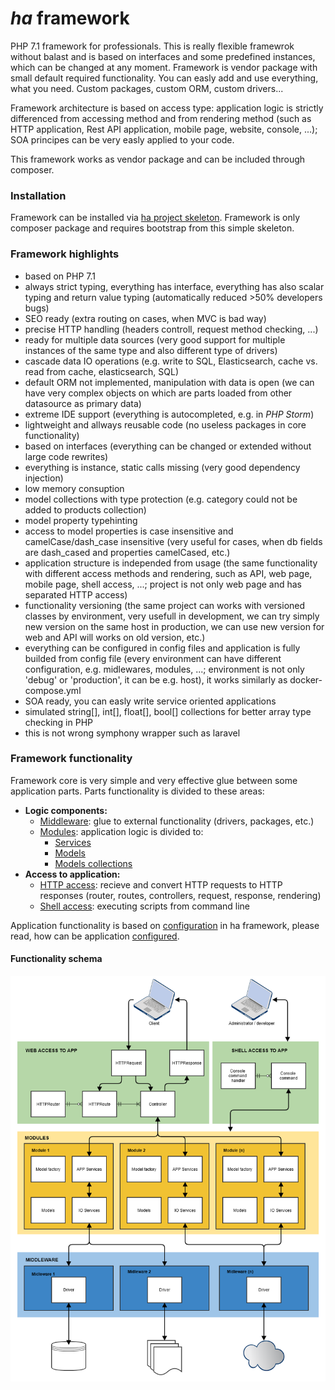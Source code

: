 # *ha* framework
PHP 7.1 framework for professionals. This is really flexible framewrok without balast and is based on interfaces and some predefined instances, which can be changed at any moment. Framework is vendor package with small default required functionality. You can easly add and use everything, what you need. Custom packages, custom ORM, custom drivers...

Framework architecture is based on access type: application logic is strictly differenced from accessing method and from rendering method (such as HTTP application, Rest API application, mobile page, website, console, ...); SOA principes can be very easly applied to your code.

This framework works as vendor package and can be included through composer.

### Installation

Framework can be installed via [ha project skeleton](https://github.com/itrnka/ha-project-skeleton/blob/master/README.md). Framework is only composer package and requires bootstrap from this simple skeleton.

### Framework highlights

- based on PHP 7.1
- always strict typing, everything has interface, everything has also scalar typing and return value typing (automatically reduced >50% developers bugs)
- SEO ready (extra routing on cases, when MVC is bad way)
- precise HTTP handling (headers controll, request method checking, ...)
- ready for multiple data sources (very good support for multiple instances of the same type and also different type of drivers)
- cascade data IO operations (e.g. write to SQL, Elasticsearch, cache vs. read from cache, elasticsearch, SQL)
- default ORM not implemented, manipulation with data is open (we can have very complex objects on which are parts loaded from other datasource as primary data)
- extreme IDE support (everything is autocompleted, e.g. in *PHP Storm*)
- lightweight and allways reusable code (no useless packages in core functionality)
- based on interfaces (everything can be changed or extended without large code rewrites)
- everything is instance, static calls missing (very good dependency injection)
- low memory consuption
- model collections with type protection (e.g. category could not be added to products collection)
- model property typehinting
- access to model properties is case insensitive and camelCase/dash_case insensitive (very useful for cases, when db fields are dash_cased and properties camelCased, etc.)
- application structure is independed from usage (the same functionality with different access methods and rendering, such as API, web page, mobile page, shell access, ...; project is not only web page and has separated HTTP access)
- functionality versioning (the same project can works with versioned classes by environment, very usefull in development, we can try simply new version on the same host in production, we can use new version for web and API will works on old version, etc.)
- everything can be configured in config files and application is fully builded from config file (every environment can have different configuration, e.g. midlewares, modules, ...; environment is not only 'debug' or 'production', it can be e.g. host), it works similarly as docker-compose.yml
- SOA ready, you can easly write service oriented applications
- simulated string[], int[], float[], bool[] collections for better array type checking in PHP
- this is not wrong symphony wrapper such as laravel

### Framework functionality

Framework core is very simple and very effective glue between some application parts. Parts functionality is divided to these areas:

- **Logic components:**
  - [Middleware](docs/middleware.md): glue to external functionality (drivers, packages, etc.)
  - [Modules](docs/modules.md): application logic is divided to:
    - [Services](docs/services.md)
    - [Models](docs/models.md)
    - [Models collections](docs/models-collections.md)
- **Access to application:**
  - [HTTP access](docs/http-routing.md): recieve and convert HTTP requests to HTTP responses (router, routes, controllers, request, response, rendering)
  - [Shell access](docs/shell.md): executing scripts from command line
 
Application functionality is based on [configuration](docs/app-configuration.md) in ha framework, please read, how can be application [configured](docs/app-configuration.md).


#### Functionality schema

![Framework functionality schema](docs/schema/app-component.png "Framework functionality schema")
